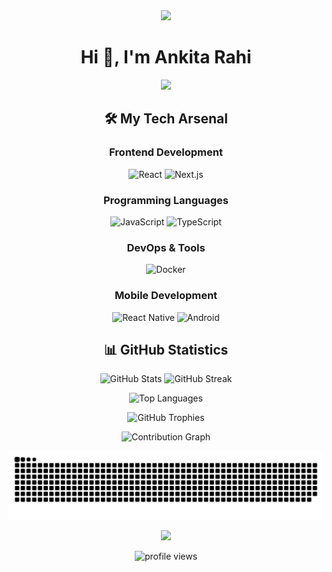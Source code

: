 <div align="center">
  <a href="https://visitcount.itsvg.in">
    <img src="https://visitcount.itsvg.in/api?id=Ankita_Rahi&label=Profile%20Views&color=1&icon=5&pretty=true" />
  </a>
</div>

<h1 align="center">Hi 👋, I'm Ankita Rahi</h1>

<p align="center">
  <a href="https://git.io/typing-svg">
    <img src="https://readme-typing-svg.herokuapp.com?font=Fira+Code&duration=3000&pause=1000&color=58A6FF&center=true&vCenter=true&multiline=true&width=435&height=75&lines=Full%20Stack%20Developer%3BOpen%20Source%20Contributor%3BTech%20Enthusiast" />
  </a>
</p>

<h2 align="center">🛠️ My Tech Arsenal</h2>

<h3 align="center">Frontend Development</h3>
<p align="center">
<img src="https://img.shields.io/badge/-React-61DAFB?style=for-the-badge&logo=react&logoColor=white" alt="React" /> <img src="https://img.shields.io/badge/-Next.js-000000?style=for-the-badge&logo=nextjs&logoColor=white" alt="Next.js" />
</p>

<h3 align="center">Programming Languages</h3>
<p align="center">
<img src="https://img.shields.io/badge/-JavaScript-F7DF1E?style=for-the-badge&logo=javascript&logoColor=white" alt="JavaScript" /> <img src="https://img.shields.io/badge/-TypeScript-3178C6?style=for-the-badge&logo=typescript&logoColor=white" alt="TypeScript" />
</p>

<h3 align="center">DevOps & Tools</h3>
<p align="center">
<img src="https://img.shields.io/badge/-Docker-2496ED?style=for-the-badge&logo=docker&logoColor=white" alt="Docker" />
</p>

<h3 align="center">Mobile Development</h3>
<p align="center">
<img src="https://img.shields.io/badge/-React%20Native-61DAFB?style=for-the-badge&logo=reactnative&logoColor=white" alt="React Native" /> <img src="https://img.shields.io/badge/-Android-3DDC84?style=for-the-badge&logo=android&logoColor=white" alt="Android" />
</p>


<h2 align="center">📊 GitHub Statistics</h2>

<p align="center">
  <img src="https://github-readme-stats.vercel.app/api?username=Ankita Rahi&show_icons=true&theme=github_dark&hide_border=true&count_private=true&include_all_commits=true" width="48%" alt="GitHub Stats" />
  <img src="https://github-readme-streak-stats.herokuapp.com/?user=Ankita Rahi&theme=github-dark-blue&hide_border=true" width="48%" alt="GitHub Streak" />
</p>

<p align="center">
  <img src="https://github-readme-stats.vercel.app/api/top-langs/?username=Ankita Rahi&theme=github_dark&hide_border=true&layout=compact&langs_count=8" width="48%" alt="Top Languages" />
</p>

<p align="center">
  <img src="https://github-profile-trophy.vercel.app/?username=Ankita Rahi&theme=onestar&no-frame=true&row=1&column=6" alt="GitHub Trophies" />
</p>

<p align="center">
  <img src="https://github-readme-activity-graph.vercel.app/graph?username=Ankita Rahi&theme=github-compact&hide_border=true&area=true" alt="Contribution Graph" />
</p>

<p align="center">
  <img src="https://raw.githubusercontent.com/Platane/snk/output/github-contribution-grid-snake.svg" alt="Snake animation" />
</p>

<div align="center">
  
  ![](https://quotes-github-readme.vercel.app/api?type=horizontal&theme=dark)
  
</div>

<p align="center">
  <img src="https://komarev.com/ghpvc/?username=your-github-username&label=Profile%20views&color=0e75b6&style=flat" alt="profile views" />
</p>